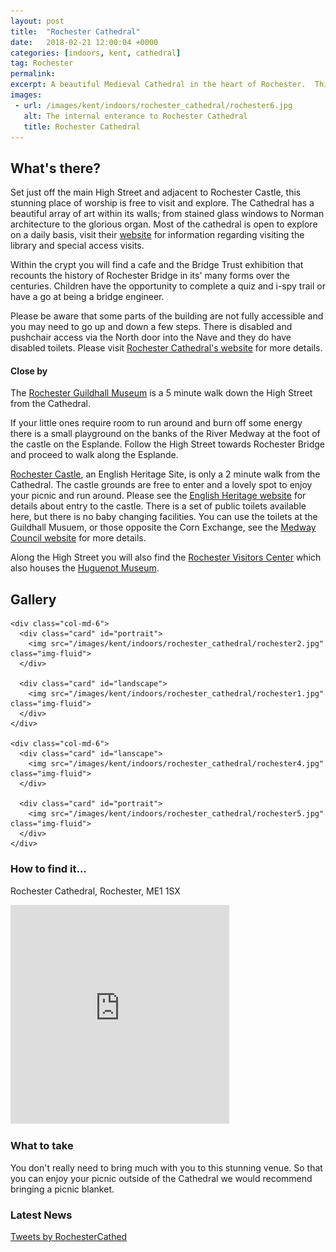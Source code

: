 ```yaml
---
layout: post
title:  "Rochester Cathedral"
date:   2018-02-21 12:00:04 +0000
categories: [indoors, kent, cathedral]
tag: Rochester
permalink: 
excerpt: A beautiful Medieval Cathedral in the heart of Rochester.  This building is a feast for the eyes and soul. It offers a cafe, gift shop and toilets.  There are family activities available and the Bridge Trust currently have an exhibition in the crypt recounting the history of Rochester Bridge.
images:
 - url: /images/kent/indoors/rochester_cathedral/rochester6.jpg
   alt: The internal enterance to Rochester Cathedral
   title: Rochester Cathedral
---
```


## What's there?

Set just off the main High Street and adjacent to Rochester Castle, this stunning place of worship is free to visit and explore.  The Cathedral has a beautiful array of art within its walls; from stained glass windows to Norman architecture to the glorious organ.  Most of the cathedral is open to explore on a daily basis, visit their [website](https://www.rochestercathedral.org/opening-hours/) for information regarding visiting the library and special access visits.

Within the crypt you will find a cafe and the Bridge Trust exhibition that recounts the history of Rochester Bridge in its' many forms over the centuries.  Children have the opportunity to complete a quiz and i-spy trail or have a go at being a bridge engineer.

Please be aware that some parts of the building are not fully accessible and you may need to go up and down a few steps.  There is disabled and pushchair access via the North door into the Nave and they do have disabled toilets.  Please visit [Rochester Cathedral's website](https://www.rochestercathedral.org/opening-hours/) for more details.

#### Close by

The [Rochester Guildhall Museum](http://www.justaddapicnic.com/indoors/kent/museum/2018/01/02/guildhall_museum.html) is a 5 minute walk down the High Street from the Cathedral.

If your little ones require room to run around and burn off some energy there is a small playground on the banks of the River Medway at the foot of the castle on the Esplande. Follow the High Street towards Rochester Bridge and proceed to walk along the Esplande.

[Rochester Castle](http://www.english-heritage.org.uk/visit/places/rochester-castle/), an English Heritage Site, is only a 2 minute walk from the Cathedral.  The castle grounds are free to enter and a lovely spot to enjoy your picnic and run around. Please see the [English Heritage website](http://www.english-heritage.org.uk/visit/places/rochester-castle/) for details about entry to the castle. There is a set of public toilets available here, but there is no baby changing facilities.  You can use the toilets at the Guildhall Musuem, or those opposite the Corn Exchange, see the [Medway Council website](http://www.medway.gov.uk/information/findmynearest.aspx?stype=36) for more details.  

Along the High Street you will also find the [Rochester Visitors Center](https://www.visitmedway.org/getting-here/visitor-information-centre/) which also houses the [Huguenot Museum](http://huguenotmuseum.org/). 

## Gallery

<div class="container">

  <div class="row">

    <div class="col-md-6">
      <div class="card" id="portrait">
        <img src="/images/kent/indoors/rochester_cathedral/rochester2.jpg" class="img-fluid">
      </div>

      <div class="card" id="landscape">
        <img src="/images/kent/indoors/rochester_cathedral/rochester1.jpg" class="img-fluid">
      </div>  
    </div>

    <div class="col-md-6">
      <div class="card" id="lanscape">
        <img src="/images/kent/indoors/rochester_cathedral/rochester4.jpg" class="img-fluid">
      </div>

      <div class="card" id="portrait">
        <img src="/images/kent/indoors/rochester_cathedral/rochester5.jpg" class="img-fluid">
      </div>
    </div>

<!--     <div class="col-md-4">
      <div class="card" id="portrait">
        <img src="" class="img-fluid">
      </div>

      <div class="card" id="landscape">
        <img src="" class="img-fluid">
      </div>
    </div> -->

  </div>      
</div>


### How to find it...
Rochester Cathedral, Rochester, ME1 1SX

<iframe src="https://www.google.com/maps/embed?pb=!1m18!1m12!1m3!1d2489.765149847201!2d0.5012089163226509!3d51.38899422717374!2m3!1f0!2f0!3f0!3m2!1i1024!2i768!4f13.1!3m3!1m2!1s0x47d8cc58754813d5%3A0xcb9544de887a0531!2sRochester+Cathedral!5e0!3m2!1sen!2suk!4v1519216835408" width="350" height="350" frameborder="0" style="border:0" allowfullscreen></iframe>

### What to take
You don't really need to bring much with you to this stunning venue.  So that you can enjoy your picnic outside of the Cathedral we would recommend bringing a picnic blanket.

### Latest News

<a class="twitter-timeline" data-width="1000" data-height="500" href="https://twitter.com/RochesterCathed?ref_src=twsrc%5Etfw">Tweets by RochesterCathed</a> <script async src="https://platform.twitter.com/widgets.js" charset="utf-8"></script>
